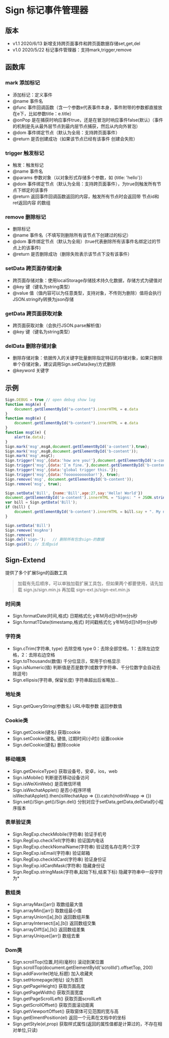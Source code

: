 # Sign 标记事件管理器
## 版本
 * v1.1 2020/6/13 新增支持跨页面事件和跨页面数据存储set,get,del
  * v1.0 2020/5/22 标记事件管理器：支持mark,trigger,remove

## 函数库
### mark 添加标记
 * 添加标记：定义事件
 * @name 事件名
 * @func 事件回调函数（含一个参数e代表事件本身，事件附带的参数都直接放在e下，比如参数title：e.title）
 * @onPop 是在捕获时响应事件true，还是在冒泡时响应事件false(默认)（事件的机制是先从最外层节点到最内层节点捕获，然后从内向外冒泡）
 * @dom 事件绑定节点（默认为全局：支持跨页面事件）
 * @return 是否创建成功（如果该节点已经有该事件 创建会失败）

### trigger 触发标记
 * 触发：触发标记
 * @name 事件名
 * @params 参数对象（以对象形式存储多个参数，如 {title: 'hello'}）
 * @dom 事件绑定节点（默认为全局：支持跨页面事件），为true则触发所有节点下绑定的该事件
 * @return 返回事件回调函数返回的内容，触发所有节点时会返回带 节点id和ret返回内容 的数组

### remove 删除标记
 * 删除标记
 * @name 事件名（不填写则删除所有该节点下创建过的标记）
 * @dom 事件绑定节点（默认为全局）(true代表删除所有该事件名绑定过的节点上的该事件)
 * @return 是否删除成功（删除失败表示该节点下没有该事件）

 ### setData 跨页面存储对象
 * 跨页面存储对象：使用localStorage存储技术持久化数据，存储方式为键值对
 * @key 键（键名为string类型）
 * @value 值（值内容可以为任意类型，支持对象，不传则为删除）值将会执行JSON.stringify转换为json存储

### getData 跨页面获取对象
* 跨页面获取对象（会执行JSON.parse解析值）
* @key 键（键名为string类型）

### delData 删除存储对象
* 删除存储对象：依据传入的关键字批量删除指定特征的存储对象，如果只删除单个存储对象，建议调用Sign.setData(key)方式删除
 * @keyword 关键字

## 示例
```js
Sign.DEBUG = true // open debug show log
function msgA(e) {
	document.getElementById("a-content").innerHTML = e.data
}
function msgB(e) {
	document.getElementById("b-content").innerHTML = e.data
}
function msgC(e) {
	alert(e.data);
}
Sign.mark('msg',msgA,document.getElementById('a-content'),true);
Sign.mark('msg',msgB,document.getElementById('b-content'));
Sign.mark('msg',msgC);
Sign.trigger('msg',{data:'how are you!'},document.getElementById('a-content'));
Sign.trigger('msg',{data:'I`m fine.'},document.getElementById('b-content'));
Sign.trigger('msg',{data:'global trigger this.'});
Sign.trigger('msg',{data:'foooooooooobar!'}, true);
Sign.remove('msg', document.getElementById('b-content'));
Sign.remove('msg', true);

Sign.setData('Bill', {name:'Bill',age:27,say:'Hello! World'})
document.getElementById('a-content').innerHTML = "Signs: " + JSON.stringify(Sign.getData('signs'));
var bill = Sign.getData('Bill');
if (bill) {
	document.getElementById('b-content').innerHTML = bill.say + ". My name is " + bill.name + " and I`m " + bill.age + " years old.";
}

Sign.setData('Bill')
Sign.remove('msgAno')
Sign.remove()
Sign.del('sign-');   // 删除所有包含sign-的数据
Sign.guid(); // 生成guid
```

## Sign-Extend
提供了多个扩展Sign的函数工具

> 加载有先后顺序，可以单独加载扩展工具包，但如果两个都要使用，请先加载 sign.js/sign.min.js 再加载 sign-ext.js/sign-ext.min.js

### 时间类
* Sign.formatDate(时间,格式) 日期格式化 y年M月d日h时m分s秒
* Sign.formatTDate(timestamp,格式) 时间戳格式化 y年M月d日h时m分s秒
### 字符类
* Sign.cTrim(字符串, type) 去除空格 type 0：去除全部空格，1：去除左边空格，2：去除右边空格
* Sign.toThousands(数值) 千分位显示，常用于价格显示
* Sign.isNumeric(值) 判断值是否是数字(或数字字符串、千分位数字会自动去除逗号)
* Sign.ellipsis(字符串, 保留长度) 字符串超出后省略加...
### 地址类
* Sign.getQueryString(参数名) URL中取参数  返回参数值
### Cookie类
* Sign.getCookie(键名) 获取cookie
* Sign.setCookie(键名, 键值, 过期时间(小时)) 设置cookie
* Sign.delCookie(键名) 删除cookie
### 移动端类
* Sign.getDeviceType() 获取设备号，安卓，ios，web
* Sign.isMobile() 判断是否移动设备访问
* Sign.isWeiXinWeb() 是否微信环境
* Sign.isWechatApplet() 是否小程序环境 isWechatApplet().then(isWechatApp => {}).catch(notInWxapp => {})
* Sign.set()/Sign.get()/Sign.del() 分别对应于setData,getData,delData的小程序版本
### 表单验证类
* Sign.RegExp.checkMobile(字符串) 验证手机号
* Sign.RegExp.checkTell(字符串) 验证国内电话
* Sign.RegExp.checkNomalName(字符串) 验证姓名存在两个汉字
* Sign.RegExp.isEmail(字符串) 验证邮箱
* Sign.RegExp.checkIdCard(字符串) 验证身份证
* Sign.RegExp.idCardMask(字符串) 隐藏身份证
* Sign.RegExp.stringMask(字符串,起始下标,结束下标) 隐藏字符串中一段字符为*
### 数组类
* Sign.arrayMax([arr]) 取数组最大值
* Sign.arrayMin([arr]) 取数组最小值
* Sign.arrayUnion([a],[b]) 返回数组并集
* Sign.arrayIntersect([a],[b]) 返回数组交集
* Sign.arrayDiff([a],[b]) 返回数组差集
* Sign.arrayUnique([arr]) 数组去重
### Dom类
* Sign.scrollTop(位置,时间(毫秒)) 滚动到某位置 Sign.scrollTop(document.getElementById('scrollId').offsetTop, 200)
* Sign.addFavorite(地址,标题) 加入收藏夹
* Sign.setHomepage(地址) 设为首页
* Sign.getPageHeight() 获取页面高度
* Sign.getPageWidth() 获取页面宽度
* Sign.getPageScrollLeft() 获取页面scrollLeft
* Sign.getScrollOffset() 获取页面滚动距离
* Sign.getViewportOffset() 获取窗体可见范围的宽与高
* Sign.getElmentPosition(el) 返回一个元素在文档中的坐标
* Sign.getStyle(el,prop) 获取样式属性(返回的属性值都是计算过的，不存在相对单位,只读)
